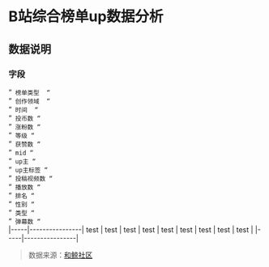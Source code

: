 # B站综合榜单up数据分析


## 数据说明
### 字段	

“`
榜单类型 
“`  
“`
创作领域 
“`  
“`
时间 
“`  
“`
投币数
“`  
“`
涨粉数
“`  
“`
等级
“`  
“`
获赞数
“`  
“`
mid
“`  
“`
up主
“`  
“`
up主标签
“`  
“`
投稿视频数
“`  
“`
播放数
“`  
“`
排名
“`  
“`
性别
“`  
“`
类型
“`  
“`
弹幕数
“`  
|-----|----------------|
test | test | test |
test | test | test |
test | test | test |
|-----|----------------|

>数据来源：[和鲸社区](https://www.heywhale.com/mw/dataset/6276783653f7db0017335a21/content)
